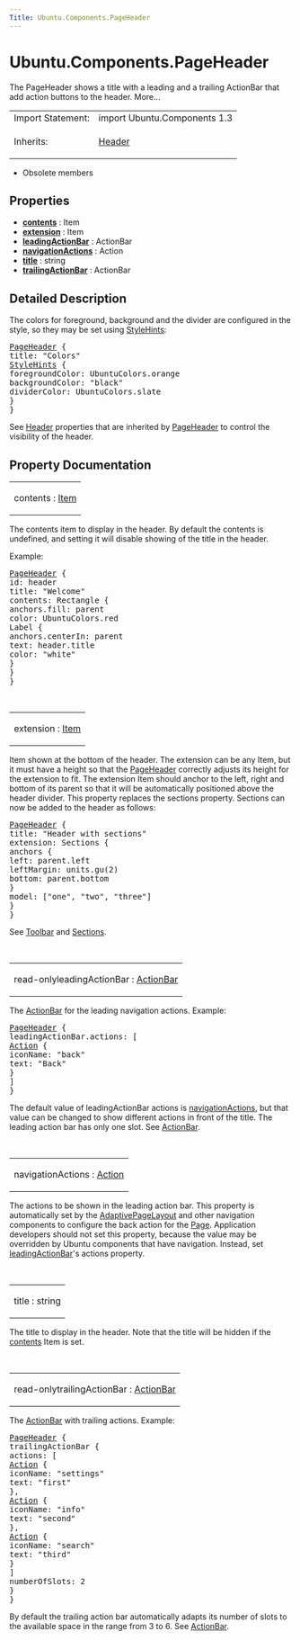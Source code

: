 ```yaml
---
Title: Ubuntu.Components.PageHeader
---
```


# Ubuntu.Components.PageHeader

<span class="subtitle"></span>
<!-- $$$PageHeader-brief -->
<p>The PageHeader shows a title with a leading and a trailing ActionBar that add action buttons to the header. More...</p>
<!-- @@@PageHeader -->
<table class="alignedsummary">
<tr><td class="memItemLeft rightAlign topAlign"> Import Statement:</td><td class="memItemRight bottomAlign"> import Ubuntu.Components 1.3</td></tr><tr><td class="memItemLeft rightAlign topAlign"> Inherits:</td><td class="memItemRight bottomAlign"> <p><a href="Ubuntu.Components.Header.md">Header</a></p>
</td></tr></table><ul>
<li>Obsolete members</li>
</ul>
<h2 id="properties">Properties</h2>
<ul>
<li class="fn"><b><b><a href="#contents-prop">contents</a></b></b> : Item</li>
<li class="fn"><b><b><a href="#extension-prop">extension</a></b></b> : Item</li>
<li class="fn"><b><b><a href="#leadingActionBar-prop">leadingActionBar</a></b></b> : ActionBar</li>
<li class="fn"><b><b><a href="#navigationActions-prop">navigationActions</a></b></b> : Action</li>
<li class="fn"><b><b><a href="#title-prop">title</a></b></b> : string</li>
<li class="fn"><b><b><a href="#trailingActionBar-prop">trailingActionBar</a></b></b> : ActionBar</li>
</ul>
<!-- $$$PageHeader-description -->
<h2 id="details">Detailed Description</h2>
</p>
<p>The colors for foreground, background and the divider are configured in the style, so they may be set using <a href="Ubuntu.Components.StyleHints.md">StyleHints</a>:</p>
<pre class="qml"><span class="type"><a href="index.html">PageHeader</a></span> {
<span class="name">title</span>: <span class="string">&quot;Colors&quot;</span>
<span class="type"><a href="Ubuntu.Components.StyleHints.md">StyleHints</a></span> {
<span class="name">foregroundColor</span>: <span class="name">UbuntuColors</span>.<span class="name">orange</span>
<span class="name">backgroundColor</span>: <span class="string">&quot;black&quot;</span>
<span class="name">dividerColor</span>: <span class="name">UbuntuColors</span>.<span class="name">slate</span>
}
}</pre>
<p>See <a href="Ubuntu.Components.Header.md">Header</a> properties that are inherited by <a href="index.html">PageHeader</a> to control the visibility of the header.</p>
<!-- @@@PageHeader -->
<h2>Property Documentation</h2>
<!-- $$$contents -->
<table class="qmlname"><tr valign="top" id="contents-prop"><td class="tblQmlPropNode"><p><span class="name">contents</span> : <span class="type"><a href="../sdk-14.10/QtQuick.Item.md">Item</a></span></p></td></tr></table><p>The contents item to display in the header. By default the contents is undefined, and setting it will disable showing of the title in the header.</p>
<p>Example:</p>
<pre class="qml"><span class="type"><a href="index.html">PageHeader</a></span> {
<span class="name">id</span>: <span class="name">header</span>
<span class="name">title</span>: <span class="string">&quot;Welcome&quot;</span>
<span class="name">contents</span>: <span class="name">Rectangle</span> {
<span class="name">anchors</span>.fill: <span class="name">parent</span>
<span class="name">color</span>: <span class="name">UbuntuColors</span>.<span class="name">red</span>
<span class="type">Label</span> {
<span class="name">anchors</span>.centerIn: <span class="name">parent</span>
<span class="name">text</span>: <span class="name">header</span>.<span class="name">title</span>
<span class="name">color</span>: <span class="string">&quot;white&quot;</span>
}
}
}</pre>
<!-- @@@contents -->
<br/>
<!-- $$$extension -->
<table class="qmlname"><tr valign="top" id="extension-prop"><td class="tblQmlPropNode"><p><span class="name">extension</span> : <span class="type"><a href="../sdk-14.10/QtQuick.Item.md">Item</a></span></p></td></tr></table><p>Item shown at the bottom of the header. The extension can be any Item, but it must have a height so that the <a href="index.html">PageHeader</a> correctly adjusts its height for the extension to fit. The extension Item should anchor to the left, right and bottom of its parent so that it will be automatically positioned above the header divider. This property replaces the sections property. Sections can now be added to the header as follows:</p>
<pre class="qml"><span class="type"><a href="index.html">PageHeader</a></span> {
<span class="name">title</span>: <span class="string">&quot;Header with sections&quot;</span>
<span class="name">extension</span>: <span class="name">Sections</span> {
<span class="type">anchors</span> {
<span class="name">left</span>: <span class="name">parent</span>.<span class="name">left</span>
<span class="name">leftMargin</span>: <span class="name">units</span>.<span class="name">gu</span>(<span class="number">2</span>)
<span class="name">bottom</span>: <span class="name">parent</span>.<span class="name">bottom</span>
}
<span class="name">model</span>: [<span class="string">&quot;one&quot;</span>, <span class="string">&quot;two&quot;</span>, <span class="string">&quot;three&quot;</span>]
}
}</pre>
<p>See <a href="Ubuntu.Components.Toolbar.md">Toolbar</a> and <a href="Ubuntu.Components.Sections.md">Sections</a>.</p>
<!-- @@@extension -->
<br/>
<!-- $$$leadingActionBar -->
<table class="qmlname"><tr valign="top" id="leadingActionBar-prop"><td class="tblQmlPropNode"><p><span class="qmlreadonly">read-only</span><span class="name">leadingActionBar</span> : <span class="type"><a href="Ubuntu.Components.ActionBar.md">ActionBar</a></span></p></td></tr></table><p>The <a href="Ubuntu.Components.ActionBar.md">ActionBar</a> for the leading navigation actions. Example:</p>
<pre class="qml"><span class="type"><a href="index.html">PageHeader</a></span> {
<span class="name">leadingActionBar</span>.actions: [
<span class="type"><a href="Ubuntu.Components.Action.md">Action</a></span> {
<span class="name">iconName</span>: <span class="string">&quot;back&quot;</span>
<span class="name">text</span>: <span class="string">&quot;Back&quot;</span>
}
]
}</pre>
<p>The default value of leadingActionBar actions is <a href="#navigationActions-prop">navigationActions</a>, but that value can be changed to show different actions in front of the title. The leading action bar has only one slot. See <a href="Ubuntu.Components.ActionBar.md">ActionBar</a>.</p>
<!-- @@@leadingActionBar -->
<br/>
<!-- $$$navigationActions -->
<table class="qmlname"><tr valign="top" id="navigationActions-prop"><td class="tblQmlPropNode"><p><span class="name">navigationActions</span> : <span class="type"><a href="Ubuntu.Components.Action.md">Action</a></span></p></td></tr></table><p>The actions to be shown in the leading action bar. This property is automatically set by the <a href="Ubuntu.Components.AdaptivePageLayout.md">AdaptivePageLayout</a> and other navigation components to configure the back action for the <a href="Ubuntu.Components.Page.md">Page</a>. Application developers should not set this property, because the value may be overridden by Ubuntu components that have navigation. Instead, set <a href="#leadingActionBar-prop">leadingActionBar</a>'s actions property.</p>
<!-- @@@navigationActions -->
<br/>
<!-- $$$title -->
<table class="qmlname"><tr valign="top" id="title-prop"><td class="tblQmlPropNode"><p><span class="name">title</span> : <span class="type">string</span></p></td></tr></table><p>The title to display in the header. Note that the title will be hidden if the <a href="#contents-prop">contents</a> Item is set.</p>
<!-- @@@title -->
<br/>
<!-- $$$trailingActionBar -->
<table class="qmlname"><tr valign="top" id="trailingActionBar-prop"><td class="tblQmlPropNode"><p><span class="qmlreadonly">read-only</span><span class="name">trailingActionBar</span> : <span class="type"><a href="Ubuntu.Components.ActionBar.md">ActionBar</a></span></p></td></tr></table><p>The <a href="Ubuntu.Components.ActionBar.md">ActionBar</a> with trailing actions. Example:</p>
<pre class="qml"><span class="type"><a href="index.html">PageHeader</a></span> {
<span class="type">trailingActionBar</span> {
<span class="name">actions</span>: [
<span class="type"><a href="Ubuntu.Components.Action.md">Action</a></span> {
<span class="name">iconName</span>: <span class="string">&quot;settings&quot;</span>
<span class="name">text</span>: <span class="string">&quot;first&quot;</span>
},
<span class="type"><a href="Ubuntu.Components.Action.md">Action</a></span> {
<span class="name">iconName</span>: <span class="string">&quot;info&quot;</span>
<span class="name">text</span>: <span class="string">&quot;second&quot;</span>
},
<span class="type"><a href="Ubuntu.Components.Action.md">Action</a></span> {
<span class="name">iconName</span>: <span class="string">&quot;search&quot;</span>
<span class="name">text</span>: <span class="string">&quot;third&quot;</span>
}
]
<span class="name">numberOfSlots</span>: <span class="number">2</span>
}
}</pre>
<p>By default the trailing action bar automatically adapts its number of slots to the available space in the range from 3 to 6. See <a href="Ubuntu.Components.ActionBar.md">ActionBar</a>.</p>
<!-- @@@trailingActionBar -->
<br/>
